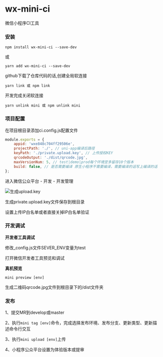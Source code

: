 # wx-mini-ci
微信小程序CI工具

### 安装
```
npm install wx-mini-ci --save-dev
```
或
```
yarn add wx-mini-ci --save-dev
```
github下载了仓库代码的话,创建全局软连接
```shell
yarn link 或 npm link
```
开发完成关闭软连接
```shell
yarn unlink mini 或 npm unlink mini
```
### 项目配置
在项目根目录添加ci.config.js配置文件
```javascript
module.exports = {
    appid: 'wxe848c704ff29506e',
    projectPath: './', // uni-app编译后路径
    keyPath: './private.upload.key', // 上传授权KEY
    qrcodeOutput: './dist/qrcode.jpg',
    maxVersionNum: 5, // test|demo|prod每个环境至多留存10个版本
    build: false, // 是否需要编译 原生小程序不需要编译，需要编译的话写上编译的话，设置为true(目前默认为uni-app编译命令)
};
```
进入微信公众平台 - 开发 - 开发管理

![生成upload.key](assets/image/小程序代码上传key.jpg)

生成private.upload.key文件保存到根目录

设置上传IP白名单或者直接关掉IP白名单验证

### 开发调试
**开发者工具调试**

修改_config.js文件SEVER_ENV变量为test

打开微信开发者工具预览和调试

**真机预览**

```mini preview [env]```

生成二维码qrcode.jpg文件到根目录下的/dist文件夹

### 发布
1、提交MR到develop或master

2、执行```mini tag [env]```命令，完成选择发布环境、发布分支、更新类型、更新描述命令行交互

3、执行```mini upload [env]```上传

4、小程序公众平台设置为体验版本或提审


